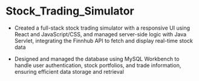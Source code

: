 # Stock_Trading_Simulator

- Created a full-stack stock trading simulator with a responsive UI using React and JavaScript/CSS, and managed server-side logic with Java Servlet, integrating the Finnhub API to fetch and display real-time stock data

- Designed and managed the database using MySQL Workbench to handle user authentication, stock portfolios, and trade information, ensuring efficient data storage and retrieval
